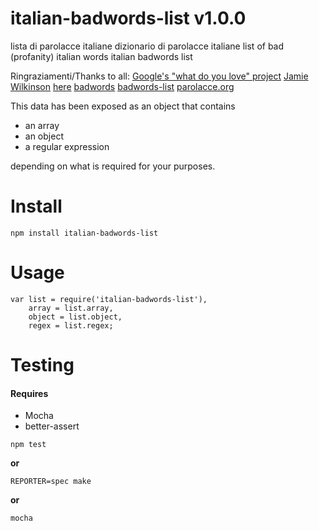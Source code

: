 italian-badwords-list v1.0.0
========

lista di parolacce italiane
dizionario di parolacce italiane
list of bad (profanity) italian words 
italian badwords list

Ringraziamenti/Thanks to all: 
[Google's "what do you love" project](http://www.wdyl.com/)
[Jamie Wilkinson](https://gist.github.com/jamiew) 
[here](https://gist.github.com/jamiew/1112488)
[badwords](https://github.com/MauriceButler/badwords)
[badwords-list](https://github.com/web-mech/badwords-list)
[parolacce.org](https://www.parolacce.org/)


This data has been exposed as an object that contains

 - an array
 - an object
 - a regular expression

depending on what is required for your purposes.


Install
=======

    npm install italian-badwords-list

Usage
=====

```
var list = require('italian-badwords-list'),
	array = list.array,
	object = list.object,
	regex = list.regex;
```

Testing
=======

#### Requires
- Mocha
- better-assert


```
npm test
```

**or**

```
REPORTER=spec make
```

**or**

```
mocha
```



